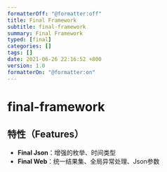 ```yaml
---
formatterOff: "@formatter:off"
title: Final Framework
subtitle: final-framework 
summary: Final Framework
typed: [final]
categories: [] 
tags: [] 
date: 2021-06-26 22:16:52 +800 
version: 1.0
formatterOn: "@formatter:on"
---
```


# final-framework

## 特性（Features）

* **Final Json**：增强的枚举、时间类型
* **Final Web**：统一结果集、全局异常处理、Json参数